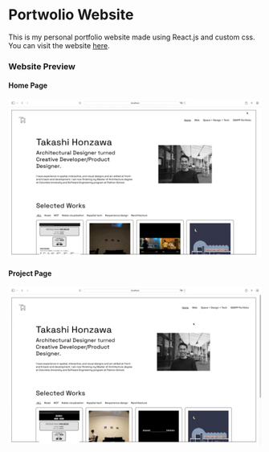 # Portwolio Website

This is my personal portfolio website made using React.js and custom css. 
You can visit the website [here](https://takashi-honzawa.com/).

### Website Preview
#### Home Page
<img src="website-gif/01_comp.gif" width="900">

#### Project Page
<img src="website-gif/03_comp.gif" width="900">